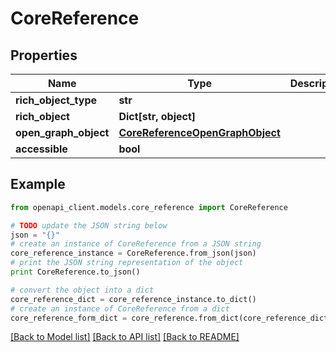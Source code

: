 # CoreReference


## Properties
Name | Type | Description | Notes
------------ | ------------- | ------------- | -------------
**rich_object_type** | **str** |  | 
**rich_object** | **Dict[str, object]** |  | 
**open_graph_object** | [**CoreReferenceOpenGraphObject**](CoreReferenceOpenGraphObject.md) |  | 
**accessible** | **bool** |  | 

## Example

```python
from openapi_client.models.core_reference import CoreReference

# TODO update the JSON string below
json = "{}"
# create an instance of CoreReference from a JSON string
core_reference_instance = CoreReference.from_json(json)
# print the JSON string representation of the object
print CoreReference.to_json()

# convert the object into a dict
core_reference_dict = core_reference_instance.to_dict()
# create an instance of CoreReference from a dict
core_reference_form_dict = core_reference.from_dict(core_reference_dict)
```
[[Back to Model list]](../README.md#documentation-for-models) [[Back to API list]](../README.md#documentation-for-api-endpoints) [[Back to README]](../README.md)


